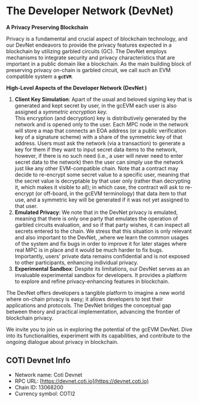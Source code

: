 # The Developer Network (DevNet)

**A Privacy Preserving Blockchain**

Privacy is a fundamental and crucial aspect of blockchain technology, and our DevNet endeavors to provide the privacy features expected in a blockchain by utilizing garbled circuits (GC). The DevNet employs mechanisms to integrate security and privacy characteristics that are important in a public domain like a blockchain. As the main building block of preserving privacy on-chain is garbled circuit, we call such an EVM compatible system a **`gcEVM`**.

**High-Level Aspects of the Developer Network (DevNet )**

1. **Client Key Simulation**: Apart of the usual and beloved signing key that is generated and kept secret by user, in the gcEVM each user is also assigned a _symmetric encryption key._\
   This encryption (and decryption) key is distributively generated by the network and is opened only to the user. Each MPC node in the network will store a map that connects an EOA address (or a public verification key of a signature scheme) with a share of the symmetric key of that address. Users must ask the network (via a transaction) to generate a key for them if they want to input secret data items to the network, however, if there is no such need (i.e., a user will never need to enter secret data to the network) then the user can simply use the network just like any other EVM-compatible chain. Note that a contract may decide to re-encrypt some secret value to a specific user, meaning that the secret value is decryptable by that user only (rather than decrypting it, which makes it visible to all); in which case, the contract will ask to re-encrypt (or off-board, in the gcEVM terminology) that data item to that use, and a symmetric key will be generated if it was not yet assigned to that user.
2. **Emulated Privacy**: We note that in the DevNet privacy is emulated, meaning that there is only one party that emulates the operation of garbled circuits evaluation, and so if that party wishes, it can inspect all secrets entered to the chain. We stress that this situation is only relevant and also important to the DevNet, ,where we learn the common usages of the system and fix bugs in order to improve it for later stages where real MPC is in place and it would be much harder to fix bugs. Importantly, users' private data remains confidential and is not exposed to other participants, enhancing individual privacy.
3. **Experimental Sandbox**: Despite its limitations, our DevNet serves as an invaluable experimental sandbox for developers. It provides a platform to explore and refine privacy-enhancing features in blockchain.

The DevNet offers developers a tangible platform to imagine a new world where on-chain privacy is easy; it allows developers to test their applications and protocols. The DevNet bridges the conceptual gap between theory and practical implementation, advancing the frontier of blockchain privacy.

We invite you to join us in exploring the potential of the gcEVM DevNet. Dive into its functionalities, experiment with its capabilities, and contribute to the ongoing dialogue about privacy in blockchain.

## COTI Devnet Info

* Network name: Coti Devnet
* RPC URL: [https://devnet.coti.io](https://devnet.coti.io)
* Chain ID: 13068200
* Currency symbol: COTI2
